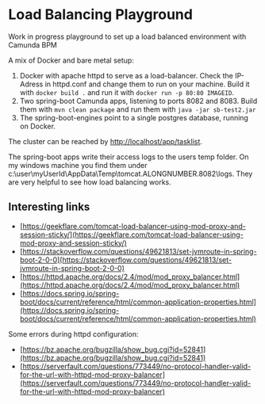 # Load Balancing Playground
Work in progress playground to set up a load balanced environment with Camunda BPM

A mix of Docker and bare metal setup:

1. Docker with apache httpd to serve as a load-balancer. Check the IP-Adress in httpd.conf and change them to run on your machine. 
Build it with `docker build .` and run it with `docker run -p 80:80 IMAGEID`. 
2. Two spring-boot Camunda apps, listening to ports 8082 and 8083. Build them with `mvn clean package` and run them with `java -jar sb-test2.jar`
3. The spring-boot-engines point to a single postgres database, running on Docker.   

The cluster can be reached by [http://localhost/app/tasklist](http://localhost/app/tasklist).

The spring-boot apps write their access logs to the users temp folder. On my windows machine you find them under c:\user\myUserId\AppData\Temp\tomcat.ALONGNUMBER.8082\logs. They are very helpful to see how load balancing works.

## Interesting links
* [https://geekflare.com/tomcat-load-balancer-using-mod-proxy-and-session-sticky/](https://geekflare.com/tomcat-load-balancer-using-mod-proxy-and-session-sticky/)
* [https://stackoverflow.com/questions/49621813/set-jvmroute-in-spring-boot-2-0-0](https://stackoverflow.com/questions/49621813/set-jvmroute-in-spring-boot-2-0-0)
* [https://httpd.apache.org/docs/2.4/mod/mod_proxy_balancer.html](https://httpd.apache.org/docs/2.4/mod/mod_proxy_balancer.html)
* [https://docs.spring.io/spring-boot/docs/current/reference/html/common-application-properties.html](https://docs.spring.io/spring-boot/docs/current/reference/html/common-application-properties.html)

Some errors during httpd configuration:
* [https://bz.apache.org/bugzilla/show_bug.cgi?id=52841](https://bz.apache.org/bugzilla/show_bug.cgi?id=52841)
* [https://serverfault.com/questions/773449/no-protocol-handler-valid-for-the-url-with-httpd-mod-proxy-balancer](https://serverfault.com/questions/773449/no-protocol-handler-valid-for-the-url-with-httpd-mod-proxy-balancer)
